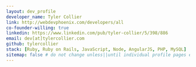 ```yaml
---
layout: dev_profile
developer_name: Tyler Collier
link: http://webdevphoenix.com/developers/all
co-founder-willing: true
linkedin: https://www.linkedin.com/pub/tyler-collier/5/398/886
email: dev[at]tylercollier.com
github: tylercollier
stack: [Ruby, Ruby on Rails, JavaScript, Node, AngularJS, PHP, MySQL]
sitemap: false # do not change unless||until individual profile pages exist.
---
```

